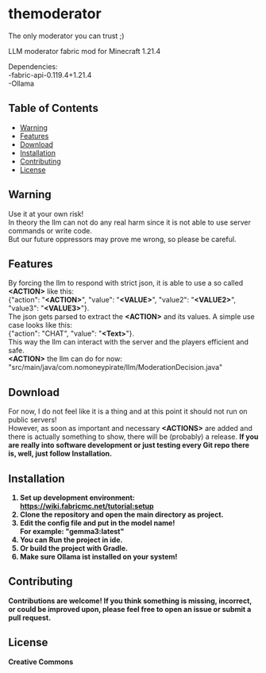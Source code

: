 # themoderator

The only moderator you can trust ;)

LLM moderator fabric mod for Minecraft 1.21.4 

Dependencies:
<br>-fabric-api-0.119.4+1.21.4
<br>-Ollama
 
## Table of Contents
- [Warning](#warning)
- [Features](#features)
- [Download](#download)
- [Installation](#installation)
- [Contributing](#contributing)
- [License](#license)

## Warning
Use it at your own risk!
<br>In theory the llm can not do any real harm since it is not able to use server commands or write code.
<br>But our future oppressors may prove me wrong, so please be careful.

## Features
By forcing the llm to respond with strict json, it is able to use a so called <b><ACTION</b><b>></b> like this:
<br>{"action": "<b><ACTION</b><b>></b>", "value": "<b><VALUE</b><b>></b>", "value2": "<b><VALUE2</b><b>></b>", "value3": "<b><VALUE3</b><b>></b>"}.
<br>The json gets parsed to extract the <b><ACTION</b><b>></b> and its values.
A simple use case looks like this: <br>{"action": "CHAT", "value": "<b><Text</b><b>></b>"}.
<br>This way the llm can interact with the server and the players efficient and safe.
<br><b><ACTION</b><b>></b> the llm can do for now:
<br>"src/main/java/com.nomoneypirate/llm/ModerationDecision.java"

## Download
For now, I do not feel like it is a thing and at this point it should not run on public servers!
<br>However, as soon as important and necessary <b><ACTIONS</b><b>></b> are added and there is actually something to show, there will be (probably) a release.
<b>If you are really into software development or just testing every Git repo there is, well, just follow Installation. 

## Installation
1. Set up development environment:
   <br>https://wiki.fabricmc.net/tutorial:setup
2. Clone the repository and open the main directory as project.
3. Edit the config file and put in the model name!
      <br>For example: "gemma3:latest"
4. You can Run the project in ide. 
5. Or build the project with Gradle.
6. Make sure Ollama ist installed on your system!

## Contributing
Contributions are welcome! If you think something is missing, incorrect, or could be improved upon, please feel free to open an issue or submit a pull request.

## License
Creative Commons